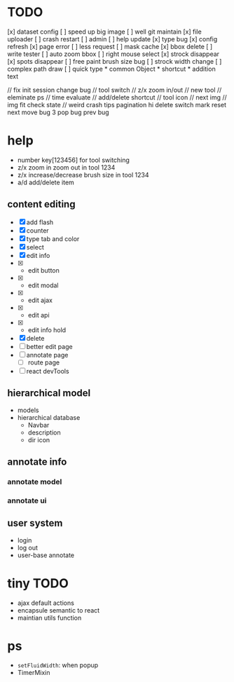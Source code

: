 # TODO
[x]  dataset config
[ ]  speed up big image
[ ]  well git maintain
[x]  file uploader
[ ]  crash restart
[ ]  admin
[ ]  help update
[x]  type bug
[x]  config refresh
[x]  page error
[ ]  less request
[ ]  mask cache
[x]  bbox delete
[ ]  write tester
[ ]  auto zoom bbox
[ ]  right mouse select
[x]  strock disappear
[x]  spots disappear
[ ]  free paint brush size bug
[ ]  strock width change
[ ]  complex path draw
[ ]  quick type
        *   common Object
        *   shortcut
        *   addition text

// fix init session change bug
// tool switch
// z/x zoom in/out
// new tool
// eleminate ps
// time evaluate
// add/delete shortcut
// tool icon
// next img
// img fit
check state
// weird crash
tips
pagination
hi delete
switch mark reset
next move bug
3 pop bug
prev bug


# help
*  number key[123456] for tool switching
*  z/x zoom in zoom out in tool 1234
*  z/x increase/decrease brush size in tool 1234
*  a/d add/delete item




## content editing
- [x]   add flash
- [x]   counter
- [x]   type tab and color
- [x]   select
- [x]  edit info
- [x] *   edit button
- [x] *   edit modal
- [x] *   edit ajax
- [x] *   edit api
- [x] *   edit info hold
- [x]  delete
- [ ]   better edit page
- [ ]  annotate page
    - [ ]   route page
- [ ]   react devTools

## hierarchical model
*   models
*   hierarchical database
    *   Navbar
    *   description
    *   dir icon


## annotate info
### annotate model
### annotate ui

## user system
*   login
*   log out
*   user-base annotate

# tiny TODO
*   ajax default actions
*   encapsule semantic to react
*   maintian utils function



# ps
*   `setFluidWidth`: when popup
*   TimerMixin
